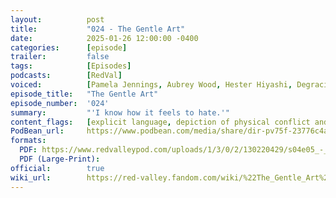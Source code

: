 ```yaml
---
layout:          post
title:           "024 - The Gentle Art"
date:            2025-01-26 12:00:00 -0400
categories:      [episode]
trailer:         false
tags:            [Episodes]
podcasts:        [RedVal]
voiced:          [Pamela Jennings, Aubrey Wood, Hester Hiyashi, Degracious Melé, Bryony Halbech, Stevie, Warren Godby, Malcolm Landry, Marmite, Gord, Rebecca Landry]
episode_title:   "The Gentle Art"
episode_number:  '024'
summary:         "'I know how it feels to hate.'"
content_flags:   [explicit language, depiction of physical conflict and impact/injury, depiction of use of projectile weapon (non lethal)]
PodBean_url:     https://www.podbean.com/media/share/dir-pv75f-23776c4a
formats: 
  PDF: https://www.redvalleypod.com/uploads/1/3/0/2/130220429/s04e05_-_transcript.pdf
  PDF (Large-Print): 
official:        true
wiki_url:        https://red-valley.fandom.com/wiki/%22The_Gentle_Art%22
---
```

